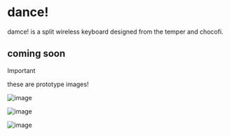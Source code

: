 # dance!
damce! is a split wireless keyboard designed from the temper and chocofi.

## coming soon

>[!IMPORTANT]
>these are prototype images!

![image](https://github.com/chase-hunter/dance/assets/122387925/f3025acb-507c-4183-bdae-00f806bb0cef)

![image](https://github.com/chase-hunter/dance/assets/122387925/6cecab9f-f5e2-493e-aeff-bcc8fde24349)

![image](https://github.com/chase-hunter/dance/assets/122387925/70404b07-7cfd-4267-bff4-9b693d862c38)
